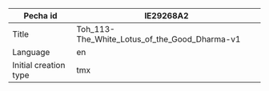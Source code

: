 |Pecha id | IE29268A2
| --- | --- 
|Title | Toh_113-The_White_Lotus_of_the_Good_Dharma-v1 
|Language | en
|Initial creation type | tmx